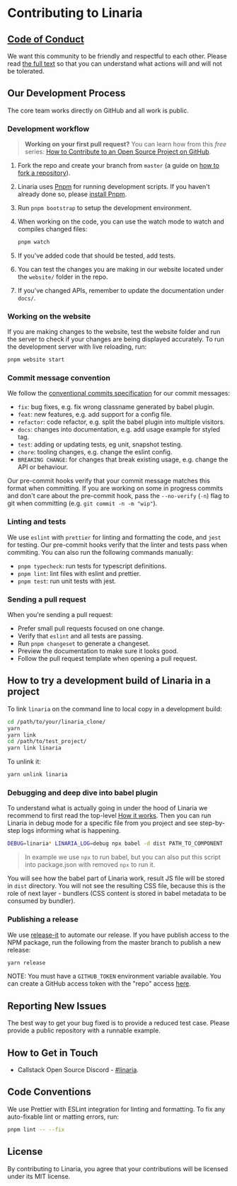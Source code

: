 # Contributing to Linaria

## [Code of Conduct](/CODE_OF_CONDUCT.md)

We want this community to be friendly and respectful to each other. Please read [the full text](/CODE_OF_CONDUCT.md) so that you can understand what actions will and will not be tolerated.

## Our Development Process

The core team works directly on GitHub and all work is public.

### Development workflow

> **Working on your first pull request?** You can learn how from this *free* series: [How to Contribute to an Open Source Project on GitHub](https://egghead.io/series/how-to-contribute-to-an-open-source-project-on-github).

1. Fork the repo and create your branch from `master` (a guide on [how to fork a repository](https://help.github.com/articles/fork-a-repo/)).

1. Linaria uses [Pnpm](https://pnpm.io) for running development scripts. If you haven't already done so, please [install Pnpm](https://pnpm.io/installation).

1. Run `pnpm bootstrap` to setup the development environment.

1. When working on the code, you can use the watch mode to watch and compiles changed files:

   ```sh
   pnpm watch
   ```

1. If you've added code that should be tested, add tests.

1. You can test the changes you are making in our website located under the `website/` folder in the repo.

1. If you've changed APIs, remember to update the documentation under `docs/`.

### Working on the website

If you are making changes to the website, test the website folder and run the server to check if your changes are being displayed accurately. To run the development server with live reloading, run:

```sh
pnpm website start
```

### Commit message convention

We follow the [conventional commits specification](https://www.conventionalcommits.org/en) for our commit messages:

* `fix`: bug fixes, e.g. fix wrong classname generated by babel plugin.
* `feat`: new features, e.g. add support for a config file.
* `refactor`: code refactor, e.g. split the babel plugin into multiple visitors.
* `docs`: changes into documentation, e.g. add usage example for styled tag.
* `test`: adding or updating tests, eg unit, snapshot testing.
* `chore`: tooling changes, e.g. change the eslint config.
* `BREAKING CHANGE`: for changes that break existing usage, e.g. change the API or behaviour.

Our pre-commit hooks verify that your commit message matches this format when committing. If you are working on some in progress commits and don't care about the pre-commit hook, pass the `--no-verify` (`-n`) flag to git when committing (e.g. `git commit -n -m "wip"`).

### Linting and tests

We use `eslint` with `prettier` for linting and formatting the code, and `jest` for testing. Our pre-commit hooks verify that the linter and tests pass when commiting. You can also run the following commands manually:

* `pnpm typecheck`: run tests for typescript definitions.
* `pnpm lint`: lint files with eslint and prettier.
* `pnpm test`: run unit tests with jest.

### Sending a pull request

When you're sending a pull request:

* Prefer small pull requests focused on one change.
* Verify that `eslint` and all tests are passing.
* Run `pnpm changeset` to generate a changeset.
* Preview the documentation to make sure it looks good.
* Follow the pull request template when opening a pull request.

## How to try a development build of Linaria in a project

To link `linaria` on the command line to local copy in a development build:

```sh
cd /path/to/your/linaria_clone/
yarn
yarn link
cd /path/to/test_project/
yarn link linaria
```

To unlink it:

```sh
yarn unlink linaria
```

### Debugging and deep dive into babel plugin

To understand what is actually going in under the hood of Linaria we recommend to first read the top-level [How it works](/docs/HOW_IT_WORKS.md).
Then you can run Linaria in debug mode for a specific file from you project and see step-by-step logs informing what is happening.

```sh
DEBUG=linaria* LINARIA_LOG=debug npx babel -d dist PATH_TO_COMPONENT
```

> In example we use `npx` to run babel, but you can also put this script into package.json with removed `npx` to run it.

You will see how the babel part of Linaria work, result JS file will be stored in `dist` directory. You will not see the resulting CSS file, because this is the role of next layer - bundlers (CSS content is stored in babel metadata to be consumed by bundler).

### Publishing a release

We use [release-it](https://github.com/webpro/release-it) to automate our release. If you have publish access to the NPM package, run the following from the master branch to publish a new release:

```sh
yarn release
```

NOTE: You must have a `GITHUB_TOKEN` environment variable available. You can create a GitHub access token with the "repo" access [here](https://github.com/settings/tokens).

## Reporting New Issues

The best way to get your bug fixed is to provide a reduced test case. Please provide a public repository with a runnable example.

## How to Get in Touch

* Callstack Open Source Discord - [#linaria](https://discord.gg/zwR2Cdh).

## Code Conventions

We use Prettier with ESLint integration for linting and formatting. To fix any auto-fixable lint or matting errors, run:

```sh
pnpm lint -- --fix
```

## License

By contributing to Linaria, you agree that your contributions will be licensed under its MIT license.
